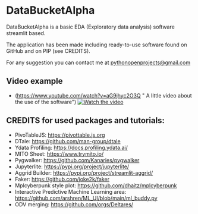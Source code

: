# DataBucketAlpha
DataBucketAlpha is a basic EDA (Exploratory data analysis) software streamlit based.

The application has been made including ready-to-use software found on GitHub and on PIP (see CREDITS).

For any suggestion you can contact me at pythonopenprojects@gmail.com

## Video example
* (https://www.youtube.com/watch?v=aG9jhyc2O3Q " A little video about the use of the software")
[![Watch the video](https://img.youtube.com/vi/aG9jhyc2O3Q/maxresdefault.jpg)](https://youtu.be/aG9jhyc2O3Q)

## CREDITS for used packages and tutorials:
* PivoTableJS: https://pivottable.js.org
* DTale: https://github.com/man-group/dtale
* Ydata Profiling: https://docs.profiling.ydata.ai/
* MITO Sheet: https://www.trymito.io/
* Pygwalker: https://github.com/Kanaries/pygwalker
* Jupyterlite: https://pypi.org/project/jupyterlite/
* Aggrid Builder: https://pypi.org/project/streamlit-aggrid/
* Faker: https://github.com/joke2k/faker
* Mplcyberpunk style plot: https://github.com/dhaitz/mplcyberpunk
* Interactive Predictive Machine Learning area: https://github.com/arshren/ML_UI/blob/main/ml_buddy.py
* ODV merging: https://github.com/orgs/Deltares/
